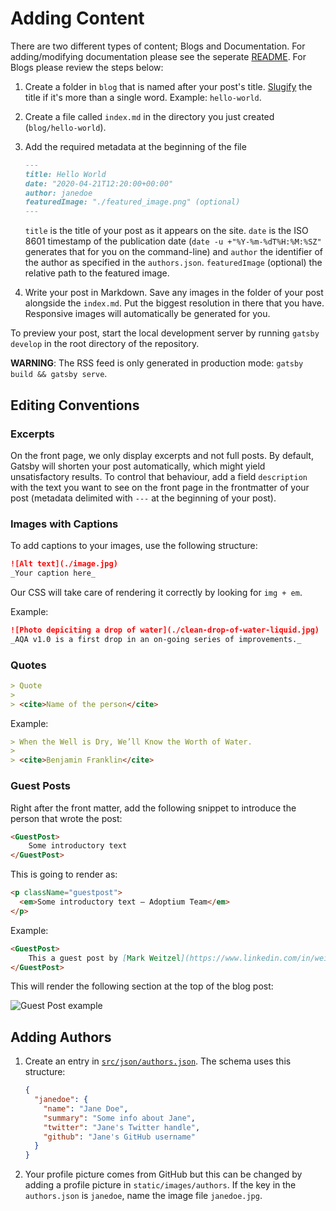 # Adding Content

There are two different types of content; Blogs and Documentation. For adding/modifying documentation please see the seperate [README](./asciidoc-pages/README.md). For Blogs please review the steps below:

1. Create a folder in `blog` that is named after your post's title. [Slugify](https://blog.tersmitten.nl/slugify/) the title if it's more than a single word. Example: `hello-world`.
2. Create a file called `index.md` in the directory you just created (`blog/hello-world`).
3. Add the required metadata at the beginning of the file

   ```markdown
   ---
   title: Hello World
   date: "2020-04-21T12:20:00+00:00"
   author: janedoe
   featuredImage: "./featured_image.png" (optional)
   ---
   ```

   `title` is the title of your post as it appears on the site. `date` is the ISO 8601 timestamp of the publication date (`date -u +"%Y-%m-%dT%H:%M:%SZ"` generates that for you on the command-line) and `author` the identifier of the author as specified in the `authors.json`. `featuredImage` (optional) the relative path to the featured image.

4. Write your post in Markdown. Save any images in the folder of your post alongside the `index.md`. Put the biggest resolution in there that you have. Responsive images will automatically be generated for you.

To preview your post, start the local development server by running `gatsby develop` in the root directory of the repository.

**WARNING**: The RSS feed is only generated in production mode: `gatsby build && gatsby serve`.

## Editing Conventions

### Excerpts

On the front page, we only display excerpts and not full posts. By default, Gatsby will shorten your post automatically, which might yield unsatisfactory results. To control that behaviour, add a field `description` with the text you want to see on the front page in the frontmatter of your post (metadata delimited with `---` at the beginning of your post).

### Images with Captions

To add captions to your images, use the following structure:

```markdown
![Alt text](./image.jpg)
_Your caption here_
```

Our CSS will take care of rendering it correctly by looking for `img + em`.

Example:

```markdown
![Photo depiciting a drop of water](./clean-drop-of-water-liquid.jpg)
_AQA v1.0 is a first drop in an on-going series of improvements._
```

### Quotes

```markdown
> Quote
>
> <cite>Name of the person</cite>
```

Example:

```markdown
> When the Well is Dry, We’ll Know the Worth of Water.
>
> <cite>Benjamin Franklin</cite>
```

### Guest Posts

Right after the front matter, add the following snippet to introduce the person that wrote the post:

```markdown
<GuestPost>
    Some introductory text
</GuestPost>
```

This is going to render as:

```html
<p className="guestpost">
  <em>Some introductory text – Adoptium Team</em>
</p>
```

Example:

```markdown
<GuestPost>
    This a guest post by [Mark Weitzel](https://www.linkedin.com/in/weitzelm/), General Manager, New Relic One at New Relic.
</GuestPost>
```

This will render the following section at the top of the blog post:

![Guest Post example](https://user-images.githubusercontent.com/20224954/204316138-cfd7cdbe-6727-4579-8dd0-443ba2435c41.png)

## Adding Authors

1. Create an entry in [`src/json/authors.json`](../src/json/authors.json). The schema uses this structure:

   ```json
   {
     "janedoe": {
       "name": "Jane Doe",
       "summary": "Some info about Jane",
       "twitter": "Jane's Twitter handle",
       "github": "Jane's GitHub username"
     }
   }
   ```

2. Your profile picture comes from GitHub but this can be changed by adding a profile picture in `static/images/authors`. If the key in the `authors.json` is `janedoe`, name the image file `janedoe.jpg`.
